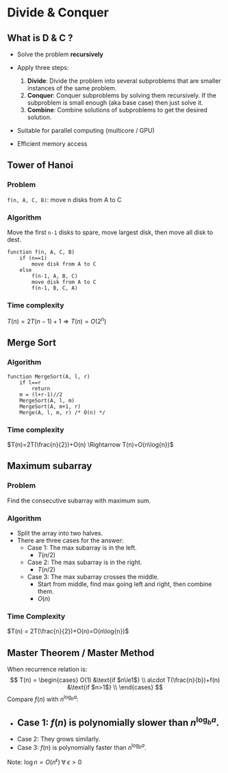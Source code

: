 # Divide & Conquer

## What is D & C ?

- Solve the problem **recursively**
- Apply three steps:

  1. **Divide**: Divide the problem into several subproblems that are smaller instances of the same problem.
  2. **Conquer**: Conquer subproblems by solving them recursively. If the subproblem is small enough (aka base case) then just solve it.
  3. **Combine**: Combine solutions of subproblems to get the desired solution.
- Suitable for parallel computing (multicore / GPU)
- Efficient memory access

## Tower of Hanoi

### Problem

`f(n, A, C, B)`: move n disks from A to C

### Algorithm

Move the first `n-1` disks to spare, move largest disk, then move all disk to dest.

```pseudocode
function f(n, A, C, B)
	if (n==1)
		move disk from A to C
	else
		f(n-1, A, B, C)
		move disk from A to C
		f(n-1, B, C, A)
```

### Time complexity

$T(n)=2T(n-1)+1 \Rightarrow T(n)=O(2^n)$

## Merge Sort

### Algorithm

```pseudocode
function MergeSort(A, l, r)
	if l==r
		return
	m = (l+r-1)//2
	MergeSort(A, l, m)
	MergeSort(A, m+1, r)
	Merge(A, l, m, r) /* O(n) */
```

### Time complexity

$T(n)=2T(\frac{n}{2})+O(n) \Rightarrow T(n)=O(n\log{n})$

## Maximum subarray

### Problem

Find the consecutive subarray with maximum sum.

### Algorithm

- Split the array into two halves.
- There are three cases for the answer:
  - Case 1: The max subarray is in the left.
    - $T(n/2)$
  - Case 2: The max subarray is in the right.
    - $T(n/2)$
  - Case 3: The max subarray crosses the middle.
    - Start from middle, find max going left and right, then combine them.
    - $O(n)$

### Time Complexity

$T(n) = 2T(\frac{n}{2})+O(n)=O(n\log{n})$

## Master Theorem / Master Method

When recurrence relation is:
$$
T(n) =
\begin{cases}
O(1) &\text{if $n\le1$} \\
a\cdot T(\frac{n}{b})+f(n) &\text{if $n>1$} \\
\end{cases}
$$
Compare $f(n)$ with $n^{\log_ba}$:

- Case 1: $f(n)$ is polynomially slower than $n^{\log_ba}$.
  - 
- Case 2: They grows similarly.
- Case 3: $f(n)$ is polynomially faster than $n^{\log_ba}$.

Note: $\log{n} = O(n^{\epsilon})\;\forall\;\epsilon>0$ 



